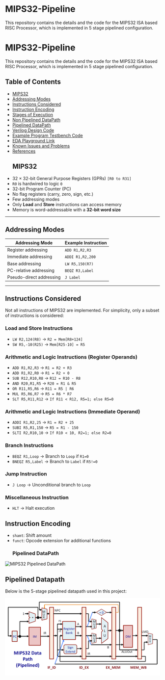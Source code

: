 # MIPS32-Pipeline
This repository contains the details and the code for the MIPS32 ISA based RISC Processor, which is implemented in 5 stage pipelined configuration.
# MIPS32-Pipeline
This repository contains the details and the code for the MIPS32 ISA based RISC Processor, which is implemented in 5 stage pipelined configuration.

## Table of Contents
- [MIPS32](#mips32)
- [Addressing Modes](#addressing-modes)
- [Instructions Considered](#instructions-considered)
- [Instruction Encoding](#instruction-encoding)
- [Stages of Execution](#stages-of-execution)
- [Non Pipelined DataPath](#non-pipelined-datapath)
- [Pipelined DataPath](#pipelined-datapath)
- [Verilog Design Code](#verilog-design-code)
- [Example Program Testbench Code](#example-program-testbench-code)
- [EDA Playground Link](#edaplayground-link)
- [Known Issues and Problems](#known-issues-and-problems)
- [References](#references)
  ## MIPS32
- 32 × 32-bit General Purpose Registers (GPRs) `[R0 to R31]`
- `R0` is hardwired to logic `0`
- 32-bit Program Counter (PC)
- No flag registers (carry, zero, sign, etc.)
- Few addressing modes
- Only **Load** and **Store** instructions can access memory
- Memory is word-addressable with a **32-bit word size**

---

## Addressing Modes

| **Addressing Mode**       | **Example Instruction** |
|--------------------------|--------------------------|
| Register addressing       | `ADD R1,R2,R3`          |
| Immediate addressing      | `ADDI R1,R2,200`        |
| Base addressing           | `LW R5,150(R7)`         |
| PC-relative addressing    | `BEQZ R3,Label`         |
| Pseudo-direct addressing  | `J Label`               |

---

## Instructions Considered
Not all instructions of MIPS32 are implemented. For simplicity, only a subset of instructions is considered:

### **Load and Store Instructions**
- `LW R2,124(R8)`  → `R2 = Mem[R8+124]`  
- `SW R5,-10(R25)` → `Mem[R25-10] = R5`

### **Arithmetic and Logic Instructions (Register Operands)**
- `ADD R1,R2,R3`   → `R1 = R2 + R3`
- `ADD R1,R2,R0`   → `R1 = R2 + 0`
- `SUB R12,R10,R8` → `R12 = R10 - R8`
- `AND R20,R1,R5`  → `R20 = R1 & R5`
- `OR R11,R5,R6`   → `R11 = R5 | R6`
- `MUL R5,R6,R7`   → `R5 = R6 * R7`
- `SLT R5,R11,R12` → `If R11 < R12, R5=1; else R5=0`

### **Arithmetic and Logic Instructions (Immediate Operand)**
- `ADDI R1,R2,25`  → `R1 = R2 + 25`
- `SUBI R5,R1,150` → `R5 = R1 - 150`
- `SLTI R2,R10,10` → `If R10 < 10, R2=1; else R2=0`

### **Branch Instructions**
- `BEQZ R1,Loop`   → Branch to `Loop` if `R1=0`
- `BNEQZ R5,Label` → Branch to `Label` if `R5!=0`

### **Jump Instruction**
- `J Loop` → Unconditional branch to `Loop`

### **Miscellaneous Instruction**
- `HLT` → Halt execution
## Instruction Encoding
- `shamt`: Shift amount  
- `funct`: Opcode extension for additional functions
  ### Pipelined DataPath

![MIPS32 Pipelined DataPath](images/pipelined_datapath.png)
## Pipelined Datapath

Below is the 5-stage pipelined datapath used in this project:

![MIPS32 Pipelined Datapath](pipelined_datapath.png)

